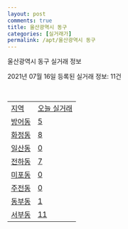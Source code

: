 ```yaml
---
layout: post
comments: true
title: 울산광역시 동구
categories: [실거래가]
permalink: /apt/울산광역시 동구
---
```


울산광역시 동구 실거래 정보

2021년 07월 16일 등록된 실거래 정보: 11건

<script type="text/javascript">
  google.charts.load('current', {'packages':['corechart']});
  google.charts.setOnLoadCallback(drawChart);

  function drawChart() {
    var data = google.visualization.arrayToDataTable([['거래일', '매매', '전월세', '전매'], ['20-07', 77, 72, 3], ['20-08', 117, 106, 4], ['20-09', 143, 97, 5], ['20-10', 195, 108, 6], ['20-11', 427, 143, 26], ['20-12', 355, 144, 522], ['21-01', 167, 137, 32], ['21-02', 126, 117, 17], ['21-03', 164, 129, 22], ['21-04', 154, 100, 41], ['21-05', 181, 115, 94], ['21-06', 344, 116, 16], ['21-07', 97, 28, 10]]);

    var options = {
      title: '최근 1년간 유형별 거래량 추이',
      legend: { position: 'bottom' }
    };

    var chart = new google.visualization.LineChart(document.getElementById('columnchart_material'));
    chart.draw(data, (options));
  }
</script>

<div id="columnchart_material" style="width: 95%; margin-left: -35px"></div>
<br>
<table class="sortable">
  <tr>
    <td><a href="#">지역</a></td>
    <td><a href="#">오늘 실거래</a></td>
  </tr>

  
  <tr class="item">
    <td><a href="울산광역시 동구 방어동">방어동</a></td>
    <td><a href="울산광역시 동구 방어동">5</a></td>
  </tr>
    

  <tr class="item">
    <td><a href="울산광역시 동구 화정동">화정동</a></td>
    <td><a href="울산광역시 동구 화정동">8</a></td>
  </tr>
    

  <tr class="item">
    <td><a href="울산광역시 동구 일산동">일산동</a></td>
    <td><a href="울산광역시 동구 일산동">0</a></td>
  </tr>
    

  <tr class="item">
    <td><a href="울산광역시 동구 전하동">전하동</a></td>
    <td><a href="울산광역시 동구 전하동">7</a></td>
  </tr>
    

  <tr class="item">
    <td><a href="울산광역시 동구 미포동">미포동</a></td>
    <td><a href="울산광역시 동구 미포동">0</a></td>
  </tr>
    

  <tr class="item">
    <td><a href="울산광역시 동구 주전동">주전동</a></td>
    <td><a href="울산광역시 동구 주전동">0</a></td>
  </tr>
    

  <tr class="item">
    <td><a href="울산광역시 동구 동부동">동부동</a></td>
    <td><a href="울산광역시 동구 동부동">1</a></td>
  </tr>
    

  <tr class="item">
    <td><a href="울산광역시 동구 서부동">서부동</a></td>
    <td><a href="울산광역시 동구 서부동">11</a></td>
  </tr>
    


</table>


    